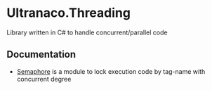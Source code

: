 # Ultranaco.Threading

Library written in C# to handle concurrent/parallel code

## Documentation

- [Semaphore](https://ultranaco.com/briefcase/semaphore-csharp) is a module to lock execution code by tag-name with concurrent degree
